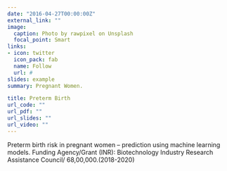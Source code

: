 ```yaml
---
date: "2016-04-27T00:00:00Z"
external_link: ""
image:
  caption: Photo by rawpixel on Unsplash
  focal_point: Smart
links:
- icon: twitter
  icon_pack: fab
  name: Follow
  url: #
slides: example
summary: Pregnant Women.

title: Preterm Birth
url_code: ""
url_pdf: ""
url_slides: ""
url_video: ""
---
```

Preterm birth risk in pregnant women – prediction using machine learning models. Funding Agency/Grant (INR): Biotechnology Industry Research Assistance Council/ 68,00,000.(2018-2020)
